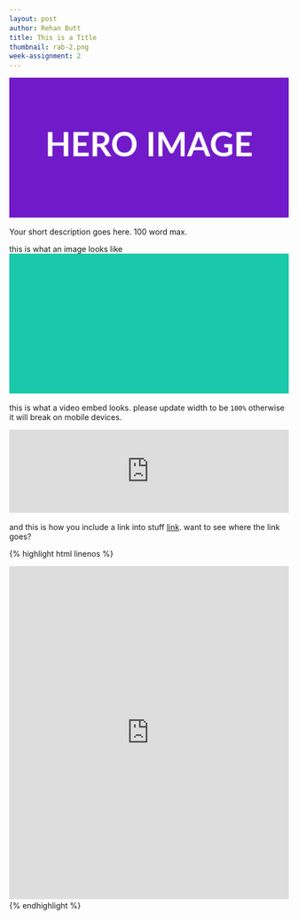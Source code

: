 ```yaml
---
layout: post
author: Rehan Butt
title: This is a Title
thumbnail: rab-2.png
week-assignment: 2
---
```


![Hero Image](/img/rab-2/hero.png)

Your short description goes here. 100 word max.

this is what an image looks like
![2 Word Image Description](/img/rab-2/thisImage.png)

this is what a video embed looks. please update width to be `100%` otherwise it will break on mobile devices.

<iframe width="100%" src="https://www.youtube.com/embed/IdneKLhsWOQ" frameborder="0" allowfullscreen></iframe>

and this is how you include a link into stuff [link](http://cmu.edu). want to see where the link goes?

{% highlight html linenos %}
<!--This is what a code block looks like.-->

<iframe width="100%" height="600" src="https://www.youtube.com/embed/w0ZcpQ547Gg?rel=0" frameborder="0" allowfullscreen>
</iframe>
{% endhighlight %}

